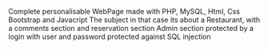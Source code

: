 Complete personalisable WebPage made with PHP, MySQL, Html, Css Bootstrap and Javacript 
The subject in that case its about a Restaurant, with a comments section and reservation section
Admin section protected by a login with user and password protected against SQL injection 
